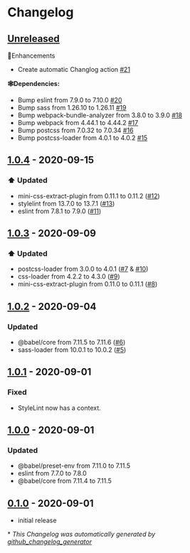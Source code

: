 # Changelog

## [Unreleased](https://github.com/syntro-opensource/webpack-config/tree/HEAD)

🍰Enhancements

- Create automatic Changlog action [\#21](https://github.com/syntro-opensource/webpack-config/pull/21)

**🕸Dependencies:**

- Bump eslint from 7.9.0 to 7.10.0 [\#20](https://github.com/syntro-opensource/webpack-config/pull/20)
- Bump sass from 1.26.10 to 1.26.11 [\#19](https://github.com/syntro-opensource/webpack-config/pull/19)
- Bump webpack-bundle-analyzer from 3.8.0 to 3.9.0 [\#18](https://github.com/syntro-opensource/webpack-config/pull/18)
- Bump webpack from 4.44.1 to 4.44.2 [\#17](https://github.com/syntro-opensource/webpack-config/pull/17)
- Bump postcss from 7.0.32 to 7.0.34 [\#16](https://github.com/syntro-opensource/webpack-config/pull/16)
- Bump postcss-loader from 4.0.1 to 4.0.2 [\#15](https://github.com/syntro-opensource/webpack-config/pull/15)



## [1.0.4] - 2020-09-15
### ⬆️ Updated
* mini-css-extract-plugin from 0.11.1 to 0.11.2 ([#12](https://github.com/syntro-opensource/webpack-config/pull/12))
* stylelint from 13.7.0 to 13.7.1 ([#13](https://github.com/syntro-opensource/webpack-config/pull/13))
* eslint from 7.8.1 to 7.9.0 ([#11](https://github.com/syntro-opensource/webpack-config/pull/11))

## [1.0.3] - 2020-09-09
### ⬆️ Updated
* postcss-loader from 3.0.0 to 4.0.1 ([#7](https://github.com/syntro-opensource/webpack-config/pull/7) & [#10](https://github.com/syntro-opensource/webpack-config/pull/10))
* css-loader from 4.2.2 to 4.3.0 ([#9](https://github.com/syntro-opensource/webpack-config/pull/9))
* mini-css-extract-plugin from 0.11.0 to 0.11.1 ([#8](https://github.com/syntro-opensource/webpack-config/pull/8))

## [1.0.2] - 2020-09-04
### Updated
* @babel/core from 7.11.5 to 7.11.6 ([#6](https://github.com/syntro-opensource/webpack-config/pull/6))
* sass-loader from 10.0.1 to 10.0.2 ([#5](https://github.com/syntro-opensource/webpack-config/pull/5))

## [1.0.1] - 2020-09-01
### Fixed
* StyleLint now has a context.

## [1.0.0] - 2020-09-01
### Updated
* @babel/preset-env from 7.11.0 to 7.11.5
* eslint from 7.7.0 to 7.8.0
* @babel/core from 7.11.4 to 7.11.5

## [0.1.0] - 2020-09-01
* initial release


[Unreleased]: https://github.com/syntro-opensource/webpack-config/compare/1.0.4..master
[1.0.4]: https://github.com/syntro-opensource/webpack-config/compare/1.0.3..1.0.4
[1.0.3]: https://github.com/syntro-opensource/webpack-config/compare/1.0.2..1.0.3
[1.0.2]: https://github.com/syntro-opensource/webpack-config/compare/1.0.1..1.0.2
[1.0.1]: https://github.com/syntro-opensource/webpack-config/compare/1.0.0..1.0.1
[1.0.0]: https://github.com/syntro-opensource/webpack-config/compare/0.1.0..1.0.0
[0.1.0]: https://github.com/syntro-opensource/silverstripe-ssto/tree/0.1.0


\* *This Changelog was automatically generated by [github_changelog_generator](https://github.com/github-changelog-generator/github-changelog-generator)*

